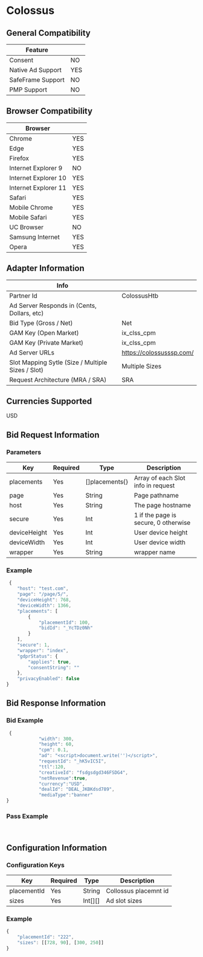 # Colossus
## General Compatibility
|Feature|  |
|---|---|
| Consent |NO|
| Native Ad Support |YES|
| SafeFrame Support |NO|
| PMP Support |NO|
 
## Browser Compatibility
| Browser |  |
|--- |---|
| Chrome |YES|
| Edge |YES|
| Firefox |YES|
| Internet Explorer 9 |NO|
| Internet Explorer 10 |YES|
| Internet Explorer 11 |YES|
| Safari |YES|
| Mobile Chrome |YES|
| Mobile Safari |YES|
| UC Browser |NO|
| Samsung Internet |YES|
| Opera |YES|
 
## Adapter Information
| Info | |
|---|---|
| Partner Id | ColossusHtb |
| Ad Server Responds in (Cents, Dollars, etc) | |
| Bid Type (Gross / Net) |Net|
| GAM Key (Open Market) |ix_clss_cpm|
| GAM Key (Private Market) |ix_clss_cpm|
| Ad Server URLs |https://colossusssp.com/|
| Slot Mapping Sytle (Size / Multiple Sizes / Slot) |Multiple Sizes|
| Request Architecture (MRA / SRA) |SRA|
 
## Currencies Supported
USD

## Bid Request Information
### Parameters
| Key | Required | Type | Description |
|---|---|---|---|
| placements | Yes | []placements{} | Array of each Slot info in request |
| page | Yes | String | Page pathname |
| host | Yes | String | The page hostname |
| secure | Yes | Int | 1 if the page is secure, 0 otherwise |
| deviceHeight | Yes | Int | User device height |
| deviceWidth | Yes | Int | User device width |
| wrapper | Yes | String | wrapper name |
 
### Example
```javascript
 {
    "host": "test.com",
    "page": "/page/5/",
    "deviceHeight": 768,
    "deviceWidth": 1366,
    "placements": [
        {
            "placementId": 100,
            "bidId": "_YcTDz0Nh"
        }
    ],
    "secure": 1,
    "wrapper": "index",
    "gdprStatus": {
        "applies": true,
        "consentString": ""
    },
    "privacyEnabled": false
}
```
 
## Bid Response Information
### Bid Example
```javascript
 {
            "width": 300,
            "height": 60,
            "cpm": 0.1,
            "ad": "<script>document.write('')</script>",
            "requestId": "_hK5vIC5I",
            "ttl":120,
            "creativeId": "fsdgsdgd346FSDG4",
            "netRevenue":true,
            "currency":"USD",
            "dealId": "DEAL_JKBKdsd789",
            "mediaType":"banner"
}
```
### Pass Example
```javascript
 
```
 
## Configuration Information
### Configuration Keys
| Key | Required | Type | Description |
|---|---|---|---|
| placementId | Yes | String | Collossus placemnt id |
| sizes | Yes | Int[][] | Ad slot sizes |
### Example
```javascript
{
    "placementId": "222",
    "sizes": [[728, 90], [300, 250]]
}
```
